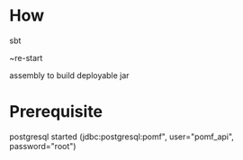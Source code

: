 # How 

sbt

~re-start

assembly to build deployable jar

# Prerequisite

postgresql started (jdbc:postgresql:pomf", user="pomf_api", password="root")